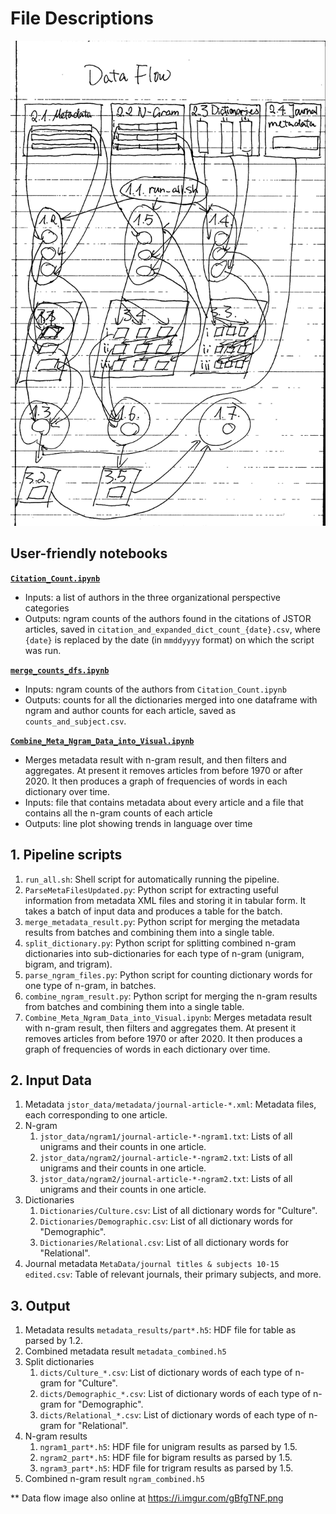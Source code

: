 # File Descriptions

![Data Flow**](workflow_dec2019.png)

## User-friendly notebooks

**[`Citation_Count.ipynb`](Citation_Count.ipynb)**
- Inputs: a list of authors in the three organizational perspective categories
- Outputs: ngram counts of the authors found in the citations of JSTOR articles, saved in `citation_and_expanded_dict_count_{date}.csv`, where `{date}` is replaced by the date (in `mmddyyyy` format) on which the script was run.

**[`merge_counts_dfs.ipynb`](merge_counts_dfs.ipynb)**
- Inputs: ngram counts of the authors from `Citation_Count.ipynb` 
- Outputs: counts for all the dictionaries merged into one dataframe with ngram and author counts for each article, saved as `counts_and_subject.csv`.

**[`Combine_Meta_Ngram_Data_into_Visual.ipynb`](Combine_Meta_Ngram_Data_into_Visual.ipynb)**
- Merges metadata result with n-gram result, and then filters and aggregates. At present it removes articles from before 1970 or after 2020. It then produces a graph of frequencies of words in each dictionary over time.
- Inputs: file that contains metadata about every article and a file that contains all the n-gram counts of each article
- Outputs: line plot showing trends in language over time


## 1. Pipeline scripts

1. `run_all.sh`: Shell script for automatically running the pipeline.
2. `ParseMetaFilesUpdated.py`: Python script for extracting useful information from metadata XML files and storing it in tabular form. It takes a batch of input data and produces a table for the batch.
3. `merge_metadata_result.py`: Python script for merging the metadata results from batches and combining them into a single table.
4. `split_dictionary.py`: Python script for splitting combined n-gram dictionaries into sub-dictionaries for each type of n-gram (unigram, bigram, and trigram).
5. `parse_ngram_files.py`: Python script for counting dictionary words for one type of n-gram, in batches.
6. `combine_ngram_result.py`: Python script for merging the n-gram results from batches and combining them into a single table.
7. `Combine_Meta_Ngram_Data_into_Visual.ipynb`: Merges metadata result with n-gram result, then filters and aggregates them. At present it removes articles from before 1970 or after 2020. It then produces a graph of frequencies of words in each dictionary over time.


## 2. Input Data

1. Metadata
   `jstor_data/metadata/journal-article-*.xml`: Metadata files, each corresponding to one article.
2. N-gram
   1. `jstor_data/ngram1/journal-article-*-ngram1.txt`: Lists of all unigrams and their counts in one article.
   2. `jstor_data/ngram2/journal-article-*-ngram2.txt`: Lists of all unigrams and their counts in one article.
   3. `jstor_data/ngram2/journal-article-*-ngram2.txt`: Lists of all unigrams and their counts in one article.
3. Dictionaries
   1. `Dictionaries/Culture.csv`: List of all dictionary words for "Culture".
   2. `Dictionaries/Demographic.csv`: List of all dictionary words for "Demographic".
   3. `Dictionaries/Relational.csv`: List of all dictionary words for "Relational".
4. Journal metadata
   `MetaData/journal titles & subjects 10-15 edited.csv`: Table of relevant journals, their primary subjects, and more.


## 3. Output

1. Metadata results
   `metadata_results/part*.h5`: HDF file for table as parsed by 1.2.
2. Combined metadata result
   `metadata_combined.h5`
3. Split dictionaries
   1. `dicts/Culture_*.csv`: List of dictionary words of each type of n-gram for "Culture".
   2. `dicts/Demographic_*.csv`: List of dictionary words of each type of n-gram for "Demographic".
   3. `dicts/Relational_*.csv`: List of dictionary words of each type of n-gram for "Relational".
4. N-gram results
   1. `ngram1_part*.h5`: HDF file for unigram results as parsed by 1.5.
   2. `ngram2_part*.h5`: HDF file for bigram results as parsed by 1.5.
   3. `ngram3_part*.h5`: HDF file for trigram results as parsed by 1.5.
5. Combined n-gram result
   `ngram_combined.h5`



** Data flow image also online at https://i.imgur.com/gBfgTNF.png
